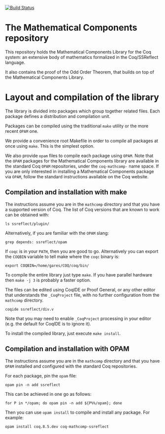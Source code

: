 [![Build Status](https://travis-ci.org/math-comp/math-comp.svg?branch=master)](https://travis-ci.org/math-comp/math-comp)

# The Mathematical Components repository

This repository holds the Mathematical Components Library for the Coq system:
an extensive body of mathematics formalized in the Coq/SSReflect language.

It also contains the proof of the Odd Order Theorem, that builds on top
of the Mathematical Components Library.

# Layout and compilation of the library

The library is divided into packages which group together related
files. Each package defines a distribution and compilation unit.

Packages can be compiled using the traditional `make` utility or
the more recent `OPAM` one.

We provide a convenience root Makefile in order to compile all packages
at once using `make`.  This is the simplest option.

We also provide `opam` files to compile each package using `OPAM`.
Note that the `OPAM` packages for the Mathematical Components library
are available in the standard Coq `OPAM` repositories,
under the `coq-mathcomp-` name space.  If you are only interested
in installing a Mathematical Components package via `OPAM`, follow
the standard instructions available on the Coq website.

## Compilation and installation with make

The instructions assume you are in the `mathcomp` directory and that
you have a supported version of Coq.
The list of Coq versions that are known to work can be obtained with:
```
ls ssreflect/plugin/
```
Alternatively, if you are familiar with the `OPAM` slang:
```
grep depends: ssreflect/opam
```

If `coqc` is in your `PATH`, then you are good to go.  Alternatively you
can export the `COQBIN` variable to tell make where the `coqc` binary is:
```
export COQBIN=/home/gares/COQ/coq/bin/
```

To compile the entire library just type `make`. If you have parallel
hardware then `make -j 3` is probably a faster option. 

The files can be edited using CoqIDE or Proof General, or any
other editor that understands the `_CoqProject` file, with no
further configuration from the `mathcomp` directory.
```
coqide ssreflect/div.v
```
Note that you may need to enable `_CoqProject` processing in your
editor (e.g. the default for CoqIDE is to ignore it).

To install the compiled library, just execute `make install`.

## Compilation and installation with OPAM

The instructions assume you are in the `mathcomp` directory
and that you have `OPAM` installed and configured with the
standard Coq repositories.

For each package, pin the `opam` file:
```
opam pin -n add ssreflect
```
This can be achieved in one go as follows:
```
for P in */opam; do opam pin -n add ${P%%/opam}; done
```

Then you can use `opam install` to compile and install any package.
For example:
```
opam install coq.8.5.dev coq-mathcomp-ssreflect
```
